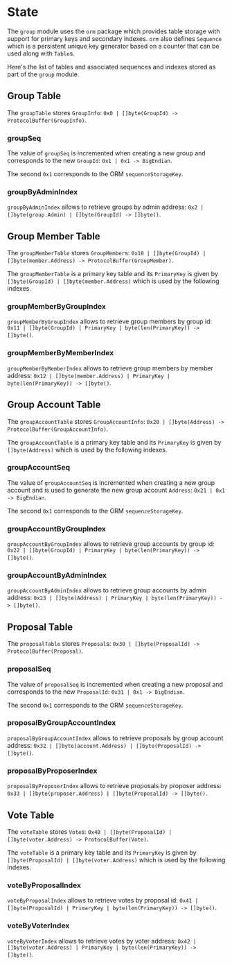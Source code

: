 # State

The `group` module uses the `orm` package which provides table storage with support for
primary keys and secondary indexes. `orm` also defines `Sequence` which is a persistent unique key generator based on a counter that can be used along with `Table`s.

Here's the list of tables and associated sequences and indexes stored as part of the `group` module.

## Group Table

The `groupTable` stores `GroupInfo`: `0x0 | []byte(GroupId) -> ProtocolBuffer(GroupInfo)`.

### groupSeq

The value of `groupSeq` is incremented when creating a new group and corresponds to the new `GroupId`: `0x1 | 0x1 -> BigEndian`.

The second `0x1` corresponds to the ORM `sequenceStorageKey`.

### groupByAdminIndex

`groupByAdminIndex` allows to retrieve groups by admin address:
`0x2 | []byte(group.Admin) | []byte(GroupId) -> []byte()`.

## Group Member Table

The `groupMemberTable` stores `GroupMember`s: `0x10 | []byte(GroupId) | []byte(member.Address) -> ProtocolBuffer(GroupMember)`.

The `groupMemberTable` is a primary key table and its `PrimaryKey` is given by
`[]byte(GroupId) | []byte(member.Address)` which is used by the following indexes.

### groupMemberByGroupIndex

`groupMemberByGroupIndex` allows to retrieve group members by group id:
`0x11 | []byte(GroupId) | PrimaryKey | byte(len(PrimaryKey)) -> []byte()`.

### groupMemberByMemberIndex

`groupMemberByMemberIndex` allows to retrieve group members by member address:
`0x12 | []byte(member.Address) | PrimaryKey | byte(len(PrimaryKey)) -> []byte()`.

## Group Account Table

The `groupAccountTable` stores `GroupAccountInfo`: `0x20 | []byte(Address) -> ProtocolBuffer(GroupAccountInfo)`.

The `groupAccountTable` is a primary key table and its `PrimaryKey` is given by
`[]byte(Address)` which is used by the following indexes.

### groupAccountSeq

The value of `groupAccountSeq` is incremented when creating a new group account and is used to generate the new group account `Address`:
`0x21 | 0x1 -> BigEndian`.

The second `0x1` corresponds to the ORM `sequenceStorageKey`.

### groupAccountByGroupIndex

`groupAccountByGroupIndex` allows to retrieve group accounts by group id:
`0x22 | []byte(GroupId) | PrimaryKey | byte(len(PrimaryKey)) -> []byte()`.

### groupAccountByAdminIndex

`groupAccountByAdminIndex` allows to retrieve group accounts by admin address:
`0x23 | []byte(Address) | PrimaryKey | byte(len(PrimaryKey)) -> []byte()`.

## Proposal Table

The `proposalTable` stores `Proposal`s: `0x30 | []byte(ProposalId) -> ProtocolBuffer(Proposal)`.

### proposalSeq

The value of `proposalSeq` is incremented when creating a new proposal and corresponds to the new `ProposalId`: `0x31 | 0x1 -> BigEndian`.

The second `0x1` corresponds to the ORM `sequenceStorageKey`.

### proposalByGroupAccountIndex

`proposalByGroupAccountIndex` allows to retrieve proposals by group account address:
`0x32 | []byte(account.Address) | []byte(ProposalId) -> []byte()`.

### proposalByProposerIndex

`proposalByProposerIndex` allows to retrieve proposals by proposer address:
`0x33 | []byte(proposer.Address) | []byte(ProposalId) -> []byte()`.

## Vote Table

The `voteTable` stores `Vote`s: `0x40 | []byte(ProposalId) | []byte(voter.Address) -> ProtocolBuffer(Vote)`.

The `voteTable` is a primary key table and its `PrimaryKey` is given by
`[]byte(ProposalId) | []byte(voter.Address)` which is used by the following indexes.

### voteByProposalIndex

`voteByProposalIndex` allows to retrieve votes by proposal id:
`0x41 | []byte(ProposalId) | PrimaryKey | byte(len(PrimaryKey)) -> []byte()`.

### voteByVoterIndex

`voteByVoterIndex` allows to retrieve votes by voter address:
`0x42 | []byte(voter.Address) | PrimaryKey | byte(len(PrimaryKey)) -> []byte()`.

